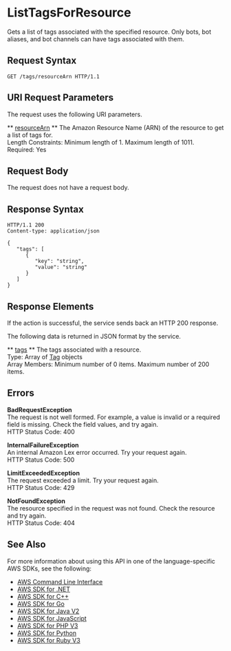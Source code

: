 # ListTagsForResource<a name="API_ListTagsForResource"></a>

Gets a list of tags associated with the specified resource\. Only bots, bot aliases, and bot channels can have tags associated with them\.

## Request Syntax<a name="API_ListTagsForResource_RequestSyntax"></a>

```
GET /tags/resourceArn HTTP/1.1
```

## URI Request Parameters<a name="API_ListTagsForResource_RequestParameters"></a>

The request uses the following URI parameters\.

 ** [resourceArn](#API_ListTagsForResource_RequestSyntax) **   <a name="lex-ListTagsForResource-request-resourceArn"></a>
The Amazon Resource Name \(ARN\) of the resource to get a list of tags for\.  
Length Constraints: Minimum length of 1\. Maximum length of 1011\.  
Required: Yes

## Request Body<a name="API_ListTagsForResource_RequestBody"></a>

The request does not have a request body\.

## Response Syntax<a name="API_ListTagsForResource_ResponseSyntax"></a>

```
HTTP/1.1 200
Content-type: application/json

{
   "tags": [ 
      { 
         "key": "string",
         "value": "string"
      }
   ]
}
```

## Response Elements<a name="API_ListTagsForResource_ResponseElements"></a>

If the action is successful, the service sends back an HTTP 200 response\.

The following data is returned in JSON format by the service\.

 ** [tags](#API_ListTagsForResource_ResponseSyntax) **   <a name="lex-ListTagsForResource-response-tags"></a>
The tags associated with a resource\.  
Type: Array of [Tag](API_Tag.md) objects  
Array Members: Minimum number of 0 items\. Maximum number of 200 items\.

## Errors<a name="API_ListTagsForResource_Errors"></a>

 **BadRequestException**   
The request is not well formed\. For example, a value is invalid or a required field is missing\. Check the field values, and try again\.  
HTTP Status Code: 400

 **InternalFailureException**   
An internal Amazon Lex error occurred\. Try your request again\.  
HTTP Status Code: 500

 **LimitExceededException**   
The request exceeded a limit\. Try your request again\.  
HTTP Status Code: 429

 **NotFoundException**   
The resource specified in the request was not found\. Check the resource and try again\.  
HTTP Status Code: 404

## See Also<a name="API_ListTagsForResource_SeeAlso"></a>

For more information about using this API in one of the language\-specific AWS SDKs, see the following:
+  [ AWS Command Line Interface](https://docs.aws.amazon.com/goto/aws-cli/lex-models-2017-04-19/ListTagsForResource) 
+  [ AWS SDK for \.NET](https://docs.aws.amazon.com/goto/DotNetSDKV3/lex-models-2017-04-19/ListTagsForResource) 
+  [ AWS SDK for C\+\+](https://docs.aws.amazon.com/goto/SdkForCpp/lex-models-2017-04-19/ListTagsForResource) 
+  [ AWS SDK for Go](https://docs.aws.amazon.com/goto/SdkForGoV1/lex-models-2017-04-19/ListTagsForResource) 
+  [ AWS SDK for Java V2](https://docs.aws.amazon.com/goto/SdkForJavaV2/lex-models-2017-04-19/ListTagsForResource) 
+  [ AWS SDK for JavaScript](https://docs.aws.amazon.com/goto/AWSJavaScriptSDK/lex-models-2017-04-19/ListTagsForResource) 
+  [ AWS SDK for PHP V3](https://docs.aws.amazon.com/goto/SdkForPHPV3/lex-models-2017-04-19/ListTagsForResource) 
+  [ AWS SDK for Python](https://docs.aws.amazon.com/goto/boto3/lex-models-2017-04-19/ListTagsForResource) 
+  [ AWS SDK for Ruby V3](https://docs.aws.amazon.com/goto/SdkForRubyV3/lex-models-2017-04-19/ListTagsForResource) 